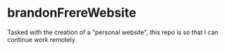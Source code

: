 # brandonFrereWebsite
Tasked with the creation of a "personal website", this repo is so that I can continue work remotely.
